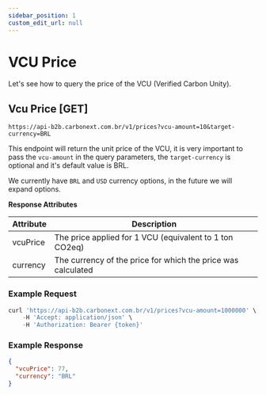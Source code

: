 ```yaml
---
sidebar_position: 1
custom_edit_url: null
---
```


# VCU Price

Let's see how to query the price of the VCU (Verified Carbon Unity).

## Vcu Price [GET]

`https://api-b2b.carbonext.com.br/v1/prices?vcu-amount=10&target-currency=BRL`

This endpoint will return the unit price of the VCU, it is very important to pass the `vcu-amount` in the query parameters, the `target-currency` is optional and it's default value is BRL.

We currently have `BRL` and `USD` currency options, in the future we will expand options.

**Response Attributes**

Attribute   | Description
--------- | ------
vcuPrice |	The price applied for 1 VCU (equivalent to 1 ton CO2eq)
currency |	The currency of the price for which the price was calculated

### Example Request

```javascript
curl 'https://api-b2b.carbonext.com.br/v1/prices?vcu-amount=1000000' \
    -H 'Accept: application/json' \
    -H 'Authorization: Bearer {token}'
```

### Example Response

```json
{
  "vcuPrice": 77,
  "currency": "BRL"
}
```
